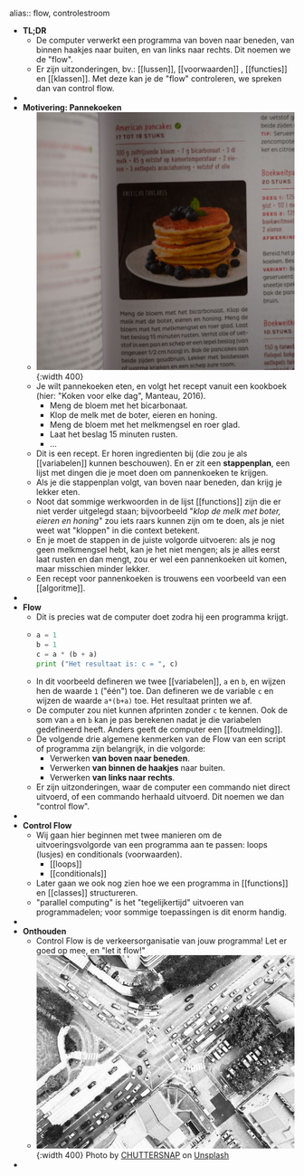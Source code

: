 alias:: flow, controlestroom

- **TL;DR**
    - De computer verwerkt een programma van boven naar beneden, van binnen haakjes naar buiten, en van links naar rechts. Dit noemen we de "flow".
    - Er zijn uitzonderingen, bv.: [[lussen]], [[voorwaarden]] , [[functies]] en [[klassen]]. Met deze kan je de "flow" controleren, we spreken dan van control flow.
-
- **Motivering: Pannekoeken**
    - ![image.jpg](../assets/pannekoeken.jpg){:width 400}
    - Je wilt pannekoeken eten, en volgt het recept vanuit een kookboek (hier: "Koken voor elke dag", Manteau, 2016).
        - Meng de bloem met het bicarbonaat.
        - Klop de melk met de boter, eieren en honing.
        - Meng de bloem met het melkmengsel en roer glad.
        - Laat het beslag 15 minuten rusten.
        - ...
    - Dit is een recept. Er horen ingredienten bij (die zou je als [[variabelen]] kunnen beschouwen). En er zit een **stappenplan**, een lijst met dingen die je moet doen om pannenkoeken te krijgen.
    - Als je die stappenplan volgt, van boven naar beneden, dan krijg je lekker eten.
    - Noot dat sommige werkwoorden in de lijst [[functions]] zijn die er niet verder uitgelegd staan; bijvoorbeeld "*klop de melk met boter, eieren en honing*" zou iets raars kunnen zijn om te doen, als je niet weet wat "kloppen" in die context betekent.
    - En je moet de stappen in de juiste volgorde uitvoeren: als je nog geen melkmengsel hebt, kan je het niet mengen; als je alles eerst laat rusten en dan mengt, zou er wel een pannenkoeken uit komen, maar misschien minder lekker.
    - Een recept voor pannenkoeken is trouwens een voorbeeld van een [[algoritme]].
-
- **Flow**
    - Dit is precies wat de computer doet zodra hij een programma krijgt.
    - ```python 
      a = 1
      b = 1
      c = a * (b + a)
      print ("Het resultaat is: c = ", c)
      ```
    - In dit voorbeeld defineren we twee [[variabelen]], `a` en `b`, en wijzen hen de waarde `1` ("één") toe. Dan defineren we de variable `c` en wijzen de waarde `a*(b+a)` toe. Het resultaat printen we af.
    - De computer zou niet kunnen afprinten zonder `c` te kennen. Ook de som van `a` en `b` kan je pas berekenen nadat je die variabelen gedefineerd heeft. Anders geeft de computer een [[foutmelding]].
    - De volgende drie algemene kenmerken van de Flow van een script of programma zijn belangrijk, in die volgorde:
        - Verwerken **van boven naar beneden**.
        - Verwerken **van binnen de haakjes** naar buiten.
        - Verwerken **van links naar rechts**.
    - Er zijn uitzonderingen, waar de computer een commando niet direct uitvoerd, of een commando herhaald uitvoerd. Dit noemen we dan "control flow".
-
- **Control Flow**
    - Wij gaan hier beginnen met twee manieren om de uitvoeringsvolgorde van een programma aan te passen: loops (lusjes) en conditionals (voorwaarden).
        - [[loops]]
        - [[conditionals]]
    - Later gaan we ook nog zien hoe we een programma in [[functions]] en [[classes]] structureren.
    - "parallel computing" is het "tegelijkertijd" uitvoeren van programmadelen; voor sommige toepassingen is dit enorm handig.
-
- **Onthouden**
    - Control Flow is de verkeersorganisatie van jouw programma! Let er goed op mee, en "let it flow!"
    - ![image.jpg](../assets/chuttersnap-GH5ZA-8adZs-unsplash.jpg){:width 400} 
      Photo by <a href="https://unsplash.com/@chuttersnap?utm_content=creditCopyText&utm_medium=referral&utm_source=unsplash">CHUTTERSNAP</a> on <a href="https://unsplash.com/photos/aerial-view-of-cars-passing-on-road-near-buildings-GH5ZA-8adZs?utm_content=creditCopyText&utm_medium=referral&utm_source=unsplash">Unsplash</a>
-